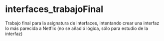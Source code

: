 # interfaces_trabajoFinal

Trabajo final para la asignatura de interfaces, intentando crear una interfaz lo más parecida a Netflix (no se añadió lógica, sólo para estudio de la interfaz)
